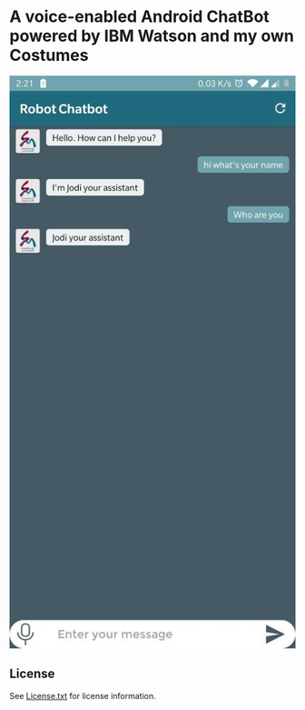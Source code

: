 # A voice-enabled Android ChatBot powered by IBM Watson and my own Costumes 

![alt text](https://github.com/AnasBawazir/chatbot-watson-android/blob/SmartMethods/photo_2020-07-12_02-24-56.jpg)


## License

See [License.txt](https://github.com/IBM-Cloud/chatbot-watson-android/blob/master/License.txt) for license information.
